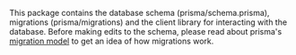 This package contains the database schema (prisma/schema.prisma), migrations (prisma/migrations) and the client library for interacting with the database. Before making edits to the schema, please read about prisma's [migration model](https://www.prisma.io/docs/orm/prisma-migrate/understanding-prisma-migrate/mental-model) to get an idea of how migrations work.